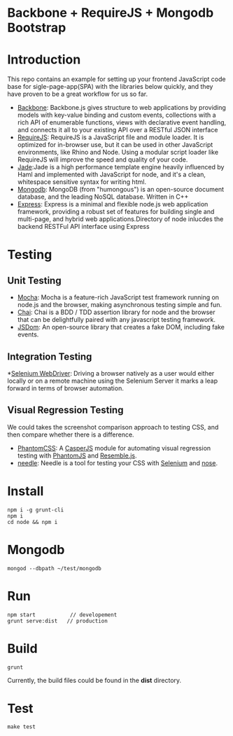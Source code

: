 # Backbone + RequireJS + Mongodb Bootstrap

# Introduction

This repo contains an example for setting up your frontend JavaScript code base for sigle-page-app(SPA) with the libraries below quickly, and they have proven to be a great workflow for us so far. 

* [Backbone](http://backbonejs.org/): Backbone.js gives structure to web applications by providing models with key-value binding and custom events, collections with a rich API of enumerable functions, views with declarative event handling, and connects it all to your existing API over a RESTful JSON interface
* [RequireJS](http://requirejs.org/): RequireJS is a JavaScript file and module loader. It is optimized for in-browser use, but it can be used in other JavaScript environments, like Rhino and Node. Using a modular script loader like RequireJS will improve the speed and quality of your code.
* [Jade](http://jade-lang.com/):Jade is a high performance template engine heavily influenced by Haml and implemented with JavaScript for node, and it's a clean, whitespace sensitive syntax for writing html. 
* [Mongodb](http://www.mongodb.org/): MongoDB (from "humongous") is an open-source document database, and the leading NoSQL database. Written in C++
* [Express](http://expressjs.com/): Express is a minimal and flexible node.js web application framework, providing a robust set of features for building single and multi-page, and hybrid web applications.Directory of node inlucdes the backend RESTFul API interface using Express

# Testing

## Unit Testing

* [Mocha](http://mochajs.org/): Mocha is a feature-rich JavaScript test framework running on node.js and the browser, making asynchronous testing simple and fun.
* [Chai](http://chaijs.com/): Chai is a BDD / TDD assertion library for node and the browser that can be delightfully paired with any javascript testing framework.
* [JSDom](https://github.com/tmpvar/jsdom): An open-source library that creates a fake DOM, including fake events. 

## Integration Testing

*[Selenium WebDriver](http://docs.seleniumhq.org/projects/webdriver/): Driving a browser natively as a user would either locally or on a remote machine using the Selenium Server it marks a leap forward in terms of browser automation.

## Visual Regression Testing

We could takes the screenshot comparison approach to testing CSS, and then compare whether there is a difference.

* [PhantomCSS](https://github.com/Huddle/PhantomCSS): A [CasperJS](http://github.com/n1k0/casperjs) module for automating visual regression testing with [PhantomJS](http://github.com/ariya/phantomjs/) and [Resemble.js](http://huddle.github.com/Resemble.js/).
* [needle](https://github.com/bfirsh/needle): Needle is a tool for testing your CSS with [Selenium](http://seleniumhq.org/) and [nose](http://somethingaboutorange.com/mrl/projects/nose/).

# Install

    npm i -g grunt-cli
    npm i
    cd node && npm i

# Mongodb

    mongod --dbpath ~/test/mongodb

# Run
    
    npm start           // developement
    grunt serve:dist   // production

# Build

    grunt

Currently, the build files could be found in the __dist__ directory.

# Test

    make test





